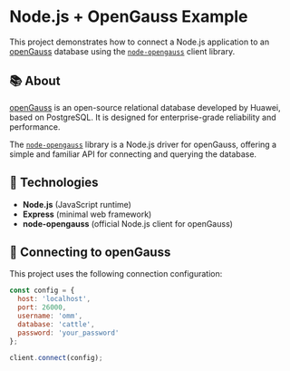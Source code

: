 # Node.js + OpenGauss Example

This project demonstrates how to connect a Node.js application to an [openGauss](https://opengauss.org/) database using the [`node-opengauss`](https://github.com/shiqimei/node-opengauss) client library.

## 📚 About

[openGauss](https://opengauss.org/) is an open-source relational database developed by Huawei, based on PostgreSQL. It is designed for enterprise-grade reliability and performance.

The [`node-opengauss`](https://github.com/shiqimei/node-opengauss) library is a Node.js driver for openGauss, offering a simple and familiar API for connecting and querying the database.

## 🧩 Technologies

- **Node.js** (JavaScript runtime)
- **Express** (minimal web framework)
- **node-opengauss** (official Node.js client for openGauss)

## 🔗 Connecting to openGauss

This project uses the following connection configuration:

```js
const config = {
  host: 'localhost',
  port: 26000,
  username: 'omm',
  database: 'cattle',
  password: 'your_password'
};

client.connect(config);
